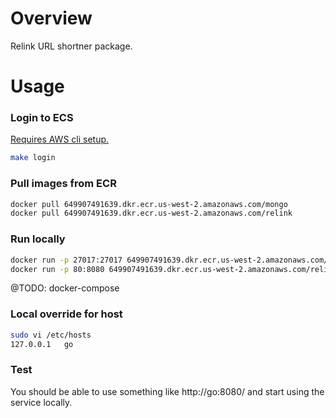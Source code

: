 # Overview

Relink URL shortner package.

# Usage

### Login to ECS

<a href="go/awssetup">Requires AWS cli setup.</a>

```bash
make login
```

### Pull images from ECR

```bash
docker pull 649907491639.dkr.ecr.us-west-2.amazonaws.com/mongo
docker pull 649907491639.dkr.ecr.us-west-2.amazonaws.com/relink
```

### Run locally

```bash
docker run -p 27017:27017 649907491639.dkr.ecr.us-west-2.amazonaws.com/mongo
docker run -p 80:8080 649907491639.dkr.ecr.us-west-2.amazonaws.com/relink
```

@TODO: docker-compose

### Local override for host

```bash
sudo vi /etc/hosts
127.0.0.1   go
```

### Test

You should be able to use something like http://go:8080/ and start using the service locally.
